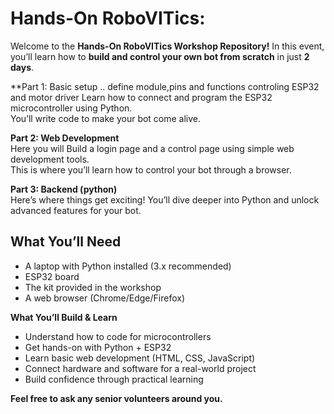 # Hands-On RoboVITics: 
Welcome to the **Hands-On RoboVITics Workshop Repository!**
In this event, you’ll learn how to **build and control your own bot from scratch** in just **2 days**.

**Part 1: Basic setup ..
define module,pins and functions
controling ESP32 and motor driver
Learn how to connect and program the ESP32 microcontroller using Python.  
You’ll write code to make your bot come alive.  

**Part 2: Web Development**  
Here you will Build a login page and a control page using simple web development tools.  
This is where you’ll learn how to control your bot through a browser.  

**Part 3: Backend (python)**  
Here’s where things get exciting! You’ll dive deeper into Python and unlock advanced features for your bot.  

## What You’ll Need
- A laptop with Python installed (3.x recommended)
- ESP32 board
- The kit provided in the workshop
- A web browser (Chrome/Edge/Firefox)

**What You’ll Build & Learn**
- Understand how to code for microcontrollers
- Get hands-on with Python + ESP32
- Learn basic web development (HTML, CSS, JavaScript)
- Connect hardware and software for a real-world project
- Build confidence through practical learning

**Feel free to ask any senior volunteers around you.**

